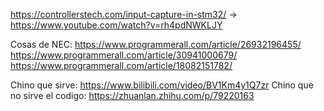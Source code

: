 https://controllerstech.com/input-capture-in-stm32/ -> https://www.youtube.com/watch?v=rh4pdNWKLJY


Cosas de NEC:
https://www.programmerall.com/article/26932196455/
https://www.programmerall.com/article/30941000679/
https://www.programmerall.com/article/18082151782/

Chino que sirve: https://www.bilibili.com/video/BV1Km4y1Q7zr
Chino que no sirve el codigo: https://zhuanlan.zhihu.com/p/79220163

